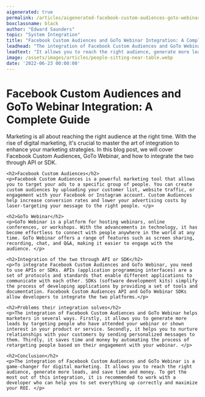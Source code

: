 ```yaml
---
aigenerated: true
permalink: /articles/aigenerated-facebook-custom-audiences-goto-webinar
boxclassname: black
author: "Edward Saunders"
topic: "System Integration"
title: "Facebook Custom Audiences and GoTo Webinar Integration: A Complete Guide"
leadhead: "The integration of Facebook Custom Audiences and GoTo Webinar is a game-changer for digital marketing"
leadtext: "It allows you to reach the right audience, generate more leads, and save time and money. To get the most out of this integration, it is recommended to work with a developer who can help you to set everything up correctly and maximize your ROI."
image: /assets/images/articles/people-sitting-near-table.webp
date: '2022-06-23 00:00:00'
---
```

<div class="arttext">	<h1>Facebook Custom Audiences and GoTo Webinar Integration: A Complete Guide</h1>
	<p>Marketing is all about reaching the right audience at the right time. With the rise of digital marketing, it's crucial to master the art of integration to enhance your marketing strategies. In this blog post, we will cover Facebook Custom Audiences, GoTo Webinar, and how to integrate the two through API or SDK.</p>

	<h2>Facebook Custom Audiences</h2>
	<p>Facebook Custom Audiences is a powerful marketing tool that allows you to target your ads to a specific group of people. You can create custom audiences by uploading your customer list, website traffic, or engagement with your Facebook or Instagram account. Custom Audiences help increase conversion rates and lower your advertising costs by laser-targeting your message to the right people. </p>

	<h2>GoTo Webinar</h2>
	<p>GoTo Webinar is a platform for hosting webinars, online conferences, or workshops. With the advancements in technology, it has become effortless to connect with people anywhere in the world at any time. GoTo Webinar offers a range of features such as screen sharing, recording, chat, and Q&A, making it easier to engage with the audience. </p>

	<h2>Integration of the two through API or SDK</h2>
	<p>To integrate Facebook Custom Audiences and GoTo Webinar, you need to use APIs or SDKs. APIs (application programming interfaces) are a set of protocols and standards that enable different applications to communicate with each other. SDKs (software development kits) simplify the process of developing applications by providing a set of tools and documentation. Facebook Custom Audiences API and GoTo Webinar SDKs allow developers to integrate the two platforms.</p>

	<h2>Problems their integration solves</h2>
	<p>The integration of Facebook Custom Audiences and GoTo Webinar helps marketers in several ways. Firstly, it allows you to generate more leads by targeting people who have attended your webinar or shown interest in your product or service. Secondly, it helps you to nurture relationships with your customers by sending personalized messages to them. Thirdly, it saves time and money by automating the process of retargeting people based on their engagement with your webinar. </p>

	<h2>Conclusion</h2>
	<p>The integration of Facebook Custom Audiences and GoTo Webinar is a game-changer for digital marketing. It allows you to reach the right audience, generate more leads, and save time and money. To get the most out of this integration, it is recommended to work with a developer who can help you to set everything up correctly and maximize your ROI. </p>
</div>